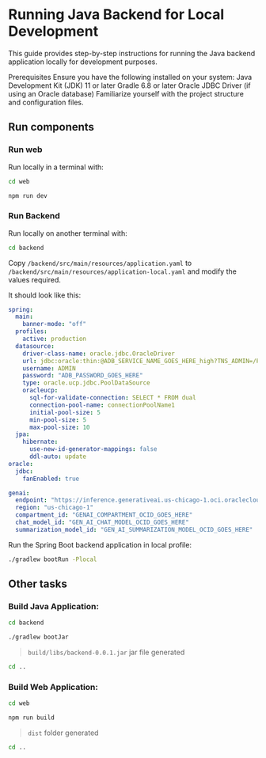 # Running Java Backend for Local Development

This guide provides step-by-step instructions for running the Java backend application locally for development purposes.

Prerequisites
Ensure you have the following installed on your system:
Java Development Kit (JDK) 11 or later
Gradle 6.8 or later
Oracle JDBC Driver (if using an Oracle database)
Familiarize yourself with the project structure and configuration files.

## Run components

### Run web

Run locally in a terminal with:

```bash
cd web
```

```bash
npm run dev
```

### Run Backend

Run locally on another terminal with:

```bash
cd backend
```

Copy `/backend/src/main/resources/application.yaml` to `/backend/src/main/resources/application-local.yaml` and modify the values required.

It should look like this:

```yaml
spring:
  main:
    banner-mode: "off"
  profiles:
    active: production
  datasource:
    driver-class-name: oracle.jdbc.OracleDriver
    url: jdbc:oracle:thin:@ADB_SERVICE_NAME_GOES_HERE_high?TNS_ADMIN=/PATH/TO/WALLET/UNZIPPED/IN/TERRAFORM/GENERATED
    username: ADMIN
    password: "ADB_PASSWORD_GOES_HERE"
    type: oracle.ucp.jdbc.PoolDataSource
    oracleucp:
      sql-for-validate-connection: SELECT * FROM dual
      connection-pool-name: connectionPoolName1
      initial-pool-size: 5
      min-pool-size: 5
      max-pool-size: 10
  jpa:
    hibernate:
      use-new-id-generator-mappings: false
      ddl-auto: update
oracle:
  jdbc:
    fanEnabled: true

genai:
  endpoint: "https://inference.generativeai.us-chicago-1.oci.oraclecloud.com"
  region: "us-chicago-1"
  compartment_id: "GENAI_COMPARTMENT_OCID_GOES_HERE"
  chat_model_id: "GEN_AI_CHAT_MODEL_OCID_GOES_HERE"
  summarization_model_id: "GEN_AI_SUMMARIZATION_MODEL_OCID_GOES_HERE"
```

Run the Spring Boot backend application in local profile:

```bash
./gradlew bootRun -Plocal
```

## Other tasks

### Build Java Application:

```bash
cd backend
```

```bash
./gradlew bootJar
```

> `build/libs/backend-0.0.1.jar` jar file generated

```bash
cd ..
```

### Build Web Application:

```bash
cd web
```

```bash
npm run build
```

> `dist` folder generated

```bash
cd ..
```
